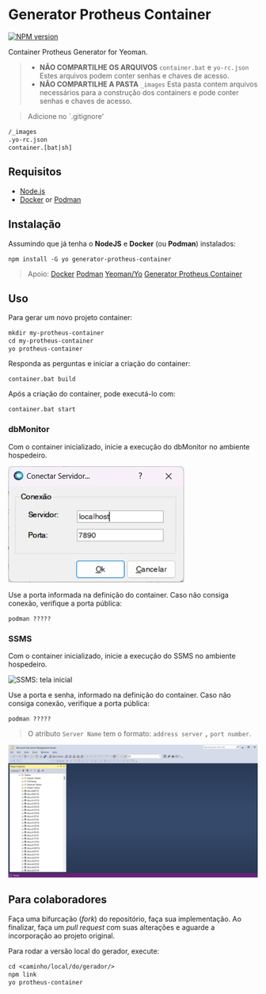 # Generator Protheus Container

[![NPM version][npm-image]][npm-url]

Container Protheus Generator for Yeoman.

> - **NÃO COMPARTILHE OS ARQUIVOS** `container.bat` e `yo-rc.json`
>   Estes arquivos podem conter senhas e chaves de acesso.
> - **NÃO COMPARTILHE A PASTA** `_images`
>   Esta pasta contem arquivos necessários para a construção dos containers e pode conter senhas e chaves de acesso.

> Adicione no `.gitignore'
```console
/_images
.yo-rc.json
container.[bat|sh]
```

## Requisitos

* [Node.js](https://nodejs.org/)
* [Docker](https://www.docker.com/) or [Podman](https://podman.io/)

## Instalação

Assumindo que já tenha o **NodeJS** e **Docker** (ou **Podman**) instalados:

```console
npm install -G yo generator-protheus-container
```

> Apoio:
> [Docker](https://www.docker.com/)
> [Podman](https://podman.io/)
> [Yeoman/Yo](http://yeoman.io/)
> [Generator Protheus Container](https://www.npmjs.com/package/generator-protheus-container)

## Uso

Para gerar um novo projeto container:

```console
mkdir my-protheus-container
cd my-protheus-container
yo protheus-container
```

Responda as perguntas e iniciar a criação do container:

```console
container.bat build
```

Após a criação do container, pode executá-lo com:

```console
container.bat start
```

### dbMonitor

Com o container inicializado, inicie a execução do dbMonitor no ambiente hospedeiro.

![dbMonitor: Tela inicial](./db-monitor-start.png)

Use a porta informada na definição do container. Caso não consiga conexão, verifique a porta pública:

```console
podman ?????
```
### SSMS

Com o container inicializado, inicie a execução do SSMS no ambiente hospedeiro.

![SSMS: tela inicial](./ssms-start.png.png)

Use a porta e senha, informado na definição do container. Caso não consiga conexão, verifique a porta pública:

```console
podman ?????
```

> O atributo ``Server Name`` tem o formato: `address server` **`,`** `port number`.

![SSMS: Em execução](ssms-running.png)
## Para colaboradores

Faça uma bifurcação (_fork_) do repositório, faça sua implementação. Ao finalizar, faça um _pull request_ com suas alterações e aguarde a incorporação ao projeto original.

Para rodar a versão local do gerador, execute:

```console
cd <caminho/local/do/gerador/>
npm link
yo protheus-container
```

[npm-image]: https://badge.fury.io/js/generator-protheus-container.svg
[npm-url]: https://npmjs.org/package/generator-protheus-container
